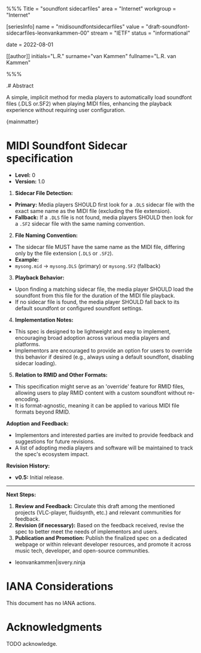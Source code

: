 %%%
Title = "soundfont sidecarfiles"
area = "Internet"
workgroup = "Internet"

[seriesInfo]
name = "midisoundfontsidecarfiles"
value = "draft-soundfont-sidecarfiles-leonvankammen-00"
stream = "IETF"
status = "informational"

date = 2022-08-01 

[[author]]
initials="L.R."
surname="van Kammen"
fullname="L.R. van Kammen"

%%%

<!-- for annotated version see: https://raw.githubusercontent.com/ietf-tools/rfcxml-templates-and-schemas/main/draft-rfcxml-general-template-annotated-00.xml -->

.# Abstract

A simple, implicit method for media players to automatically load soundfont files (.DLS or.SF2) when playing MIDI files, enhancing the playback experience without requiring user configuration.

{mainmatter}

# MIDI Soundfont Sidecar specification

* **Level:** 0
* **Version:** 1.0

1. **Sidecar File Detection:**

- **Primary:** Media players SHOULD first look for a `.DLS` sidecar file with the exact same name as the MIDI file (excluding the file extension).
- **Fallback:** If a `.DLS` file is not found, media players SHOULD then look for a `.SF2` sidecar file with the same naming convention.

2. **File Naming Convention:**

- The sidecar file MUST have the same name as the MIDI file, differing only by the file extension (`.DLS` or `.SF2`).
- **Example:**
 - `mysong.mid` → `mysong.DLS` (primary) or `mysong.SF2` (fallback)

3. **Playback Behavior:**

- Upon finding a matching sidecar file, the media player SHOULD load the soundfont from this file for the duration of the MIDI file playback.
- If no sidecar file is found, the media player SHOULD fall back to its default soundfont or configured soundfont settings.

4. **Implementation Notes:**

- This spec is designed to be lightweight and easy to implement, encouraging broad adoption across various media players and platforms.
- Implementors are encouraged to provide an option for users to override this behavior if desired (e.g., always using a default soundfont, disabling sidecar loading).

5. **Relation to RMID and Other Formats:**

- This specification might serve as an 'override' feature for RMID files, allowing users to play RMID content with a custom soundfont without re-encoding.
- It is format-agnostic, meaning it can be applied to various MIDI file formats beyond RMID.

**Adoption and Feedback:**

- Implementors and interested parties are invited to provide feedback and suggestions for future revisions.
- A list of adopting media players and software will be maintained to track the spec's ecosystem impact.

**Revision History:**

- **v0.5:** Initial release.

---

**Next Steps:**

1. **Review and Feedback:** Circulate this draft among the mentioned projects (VLC-player, fluidsynth, etc.) and relevant communities for feedback.
2. **Revision (if necessary):** Based on the feedback received, revise the spec to better meet the needs of implementors and users.
3. **Publication and Promotion:** Publish the finalized spec on a dedicated webpage or within relevant developer resources, and promote it across music tech, developer, and open-source communities.

* leonvankammen|isvery.ninja

# IANA Considerations

This document has no IANA actions.

# Acknowledgments

TODO acknowledge.
